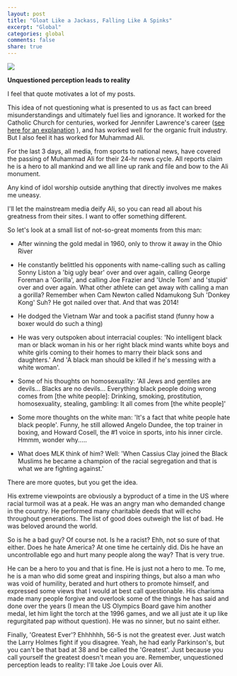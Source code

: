 ```yaml
---
layout: post
title: "Gloat Like a Jackass, Falling Like A Spinks"
excerpt: "Global"
categories: global
comments: false
share: true
---
```


![](http://www.premierboxingchampions.com/sites/default/files/styles/responsive_1180_x_664/public/Leon-Spinks-Muhammad-Ali.jpg)



**Unquestioned perception leads to reality**


 I feel that quote motivates a lot of my posts.



This idea of not questioning what is presented to us as fact can breed misunderstandings and ultimately fuel lies and ignorance. It worked for the Catholic Church for centuries, worked for Jennifer Lawrence's career ([see here for an explanation](http://seattlespew.com/popculture/popculture-youreaphony/) ), and has worked well for the organic fruit industry. But I also feel it has worked for Muhammad Ali.


For the last 3 days, all media, from sports to national news, have covered the passing of Muhammad Ali for their 24-hr news cycle. All reports claim he is a hero to all mankind and we all line up rank and file and bow to the Ali monument.

Any kind of idol worship outside anything that directly involves me makes me uneasy.

I'll let the mainstream media deify Ali, so you can read all about his greatness from their sites. I want to offer something different.

So let's look at a small list of not-so-great moments from this man:

 - After winning the gold medal in 1960, only to throw it away in the Ohio River
 
 - He constantly belittled his opponents with name-calling such as calling Sonny Liston a 'big ugly bear' over and over again, calling George Foreman a 'Gorilla', and calling Joe Frazier and 'Uncle Tom' and 'stupid' over and over again. What other athlete can get away with calling a man a gorilla? Remember when Cam Newton called Ndamukong Suh 'Donkey Kong' Suh? He got nailed over that. And that was 2014!
 
 - He dodged the Vietnam War and took a pacifist stand (funny how a boxer would do such a thing)
 
 
 - He was very outspoken about interracial couples: 'No intelligent black man or black woman in his or her right black mind wants white boys and white girls coming to their homes to marry their black sons and daughters.' And 'A black man should be killed if he's messing with a white woman'.
 
 - Some of his thoughts on homosexuality: 'All Jews and gentiles are devils… Blacks are no devils… Everything black people doing wrong comes from [the white people]: Drinking, smoking, prostitution, homosexuality, stealing, gambling: It all comes from [the white people]'
 
 - Some more thoughts on the white man: 'It's a fact that white people hate black people'. Funny, he still allowed Angelo Dundee, the top trainer in boxing, and Howard Cosell, the #1 voice in sports, into his inner circle. Hmmm, wonder why.....
 
- What does MLK think of him? Well: 'When Cassius Clay joined the Black Muslims he became a champion of the racial segregation and that is what we are fighting against.'




There are more quotes, but you get the idea.



His extreme viewpoints are obviously a byproduct of a time in the US where racial turmoil was at a peak. He was an angry man who demanded change in the country. He performed many charitable deeds that will echo throughout generations. The list of good does outweigh the list of bad. He was beloved around the world. 

So is he a bad guy? Of course not. Is he a racist? Ehh, not so sure of that either. Does he hate America? At one time he certainly did. Dis he have an uncontrollable ego and hurt many people along the way? That is very true. 



He can be a hero to you and that is fine. He is just not a hero to me. To me, he is a man who did some great and inspiring things, but also a man who was void of humility, berated and hurt others to promote himself, and expressed some views that I would at best call questionable. His charisma made many people forgive and overlook some of the things he has said and done over the years (I mean the US Olympics Board gave him another medal, let him light the torch at the 1996 games, and we all just ate it up like regurgitated pap without question). He was no sinner, but no saint either. 


Finally, 'Greatest Ever'? Ehhhhhh, 56-5 is not the greatest ever. Just watch the Larry Holmes fight if you disagree. Yeah, he had early Parkinson's, but you can't be that bad at 38 and be called the 'Greatest'. Just because you call yourself the greatest doesn't mean you are. Remember, unquestioned perception leads to reality: I'll take Joe Louis over Ali.












